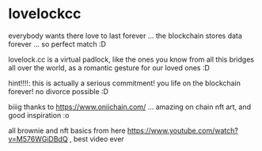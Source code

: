 # lovelockcc

everybody wants there love to last forever ... the blockchain stores data forever ... so perfect match :D

lovelock.cc is a virtual padlock, like the ones you know from all this bridges all over the world, as a romantic gesture for our loved ones :D 

hint!!!!: this is actually a serious commitment! you life on the blockchain forever! no divorce possible :D

biiig thanks to https://www.oniichain.com/ ... amazing on chain nft art, and good inspiration :o 

all brownie and nft basics from here https://www.youtube.com/watch?v=M576WGiDBdQ , best video ever 

